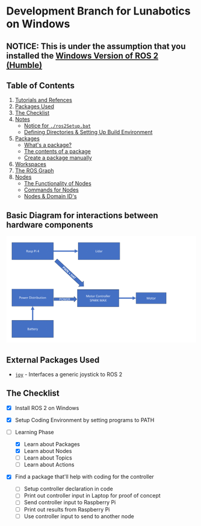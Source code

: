 # Development Branch for Lunabotics on Windows
## NOTICE: This is under the assumption that you installed the [Windows Version of ROS 2 (Humble)](https://docs.ros.org/en/humble/Installation/Windows-Install-Binary.html)

## Table of Contents
1. [Tutorials and Refences](#tutorials--references)
2. [Packages Used](./Notes.md/#external-packages-used)
3. [The Checklist](#the-checklist)
4. [Notes](Notes.md/#notes)
    * [Notice for ```./ros2Setup.bat```](./Notes.md/#notice-for-ros2setupbat)
    * [Defining Directories & Setting Up Build Environment](./Notes.md/#defining-directories-and-setting-up-build-environment)
5. [Packages](./Notes.md/#packages)
    * [What's a package?](./Notes.md/#what-is-a-package)
    * [The contents of a package](./Notes.md/#contents-of-a-package)
    * [Create a package manually](./Notes.md/#steps-in-order-to-create-a-new-package--workspace)
6. [Workspaces](./Notes.md/#workspaces)
7. [The ROS Graph](./Notes/#the-ros-graph)
8. [Nodes](./Notes.md/#nodes)
    * [The Functionality of Nodes](./Notes.md/#the-functionality-of-nodes)
    * [Commands for Nodes](./Notes.md/#commands-for-nodes)
    * [Nodes & Domain ID's](./Notes.md/#nodes-and-domain-ids)

## Basic Diagram for interactions between hardware components
![Diagram](./images/Diagram.png)


## External Packages Used
- [```joy```](https://index.ros.org/p/joy/) - Interfaces a generic joystick to ROS 2


## The Checklist
- [X] Install ROS 2 on Windows
- [X] Setup Coding Environment by setting programs to PATH

- [ ] Learning Phase
    - [X] Learn about Packages
    - [X] Learn about Nodes
    - [ ] Learn about Topics
    - [ ] Learn about Actions

- [X] Find a package that'll help with coding for the controller
    - [ ] Setup controller declaration in code
    - [ ] Print out controller input in Laptop for proof of concept
    - [ ] Send controller input to Raspberry Pi
    - [ ] Print out results from Raspberry Pi
    - [ ] Use controller input to send to another node